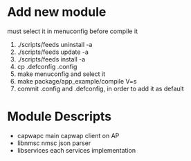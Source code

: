 # Add new module
must select it in menuconfig before compile it
1. ./scripts/feeds uninstall -a
2. ./scripts/feeds update -a
3. ./scripts/feeds install -a
4. cp .defconfig .config
5. make menuconfig and select it
6. make package/app_example/compile V=s
7. commit .config and .defconfig, in order to add it as default

# Module Descripts
* capwapc
main capwap client on AP
* libnmsc
nmsc json parser
* libservices
each services implementation

